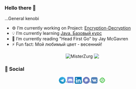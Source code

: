 ### Hello there 👋
...General kenobi
<!--
**MisterZurg/MisterZurg** is a ✨ _special_ ✨ repository because its `README.md` (this file) appears on your GitHub profile. 
-->

- ⚙️ I’m currently working on Project: [Encryption-Decryption](https://hyperskill.org/projects/46/stages/245/preview)
- 💡 I’m currently learning [Java. Базовый курс](https://stepik.org/course/187/syllabus)
- 📖 I’m currently reading "Head First Go" by Jay McGavren
- ⚡ Fun fact: Мой любимый цвет - весенний!

<p align="center"> 
  <img align="center" src="https://github-readme-stats.vercel.app/api?username=MisterZurg&show_icons=true&theme=shades-of-purple" alt="MisterZurg" />
  <img align="center" src="https://github-readme-stats.vercel.app/api/top-langs/?username=MisterZurg&hide=html&theme=shades-of-purple&layout=compact">
</p>

### 💬 Social 
<p align="center">
  <a href="https://t.me/misterzurg">
    <img align="center" alt="Telegram chat" width="22px" src="https://raw.githubusercontent.com/MisterZurg/MisterZurg/main/resourses/telegram.svg" />
  </a>
  <a href="https://discord.gg/HruUqGwrkN">
    <img align="center" alt="Discord Server" width="22px" src="https://raw.githubusercontent.com/MisterZurg/MisterZurg/main/resourses/discord.svg" />
  </a>
  <a href="https://www.linkedin.com/in/misterzurg/">
    <img align="center" alt="LinkedIn page" width="22px" src="https://raw.githubusercontent.com/MisterZurg/MisterZurg/main/resourses/linkedin.svg" />
  </a>
  <a href="https://career.habr.com/misterzurg">
    <img align="center" alt="career habr" width="22px" src="https://raw.githubusercontent.com/MisterZurg/MisterZurg/main/resourses/career_habr.svg" />
  </a>
  <a>
    <img align="center" alt="@misterzurg" width="22px" src="https://raw.githubusercontent.com/MisterZurg/MisterZurg/main/resourses/vk.svg" />
  </a>
  <a href="https://stepik.org/users/37767932">
    <img align="center" alt="Stepik profile" width="22px" src="https://raw.githubusercontent.com/MisterZurg/MisterZurg/main/resourses/stepik.svg" />
  </a>
</p>
